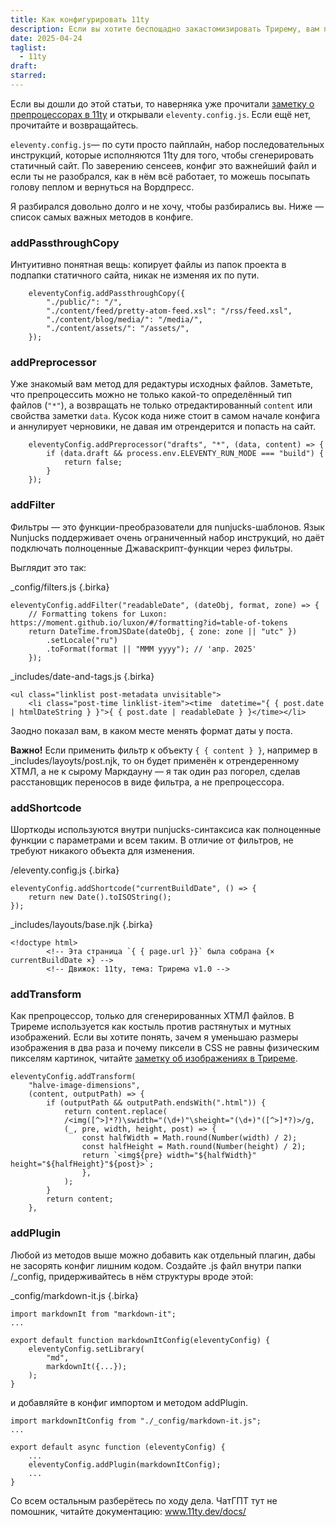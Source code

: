 ```yaml
---
title: Как конфигурировать 11ty
description: Если вы хотите беспощадно закастомизировать Трирему, вам придётся открыть eleventy.config.js и разобраться, чем Preprocessor отличается от Filter и Transform и в каком порядке их расставлять.
date: 2025-04-24
taglist:
  - 11ty
draft: 
starred:
---
```

Если вы дошли до этой статьи, то наверняка уже прочитали [заметку о препроцессорах в 11ty](11ty-preprocessors.md) и открывали `eleventy.config.js`. Если ещё нет, прочитайте и возвращайтесь.

`eleventy.config.js`— по сути просто пайплайн, набор последовательных инструкций, которые исполняются 11ty для того, чтобы сгенерировать статичный сайт. По заверению сенсеев, конфиг это важнейший файл и если ты не разобрался, как в нём всё работает, то можешь посыпать голову пеплом и вернуться на Вордпресс. 

Я разбирался довольно долго и не хочу, чтобы разбирались вы. Ниже — список самых важных методов в конфиге.

### addPassthroughCopy
Интуитивно понятная вещь: копирует файлы из папок проекта в подпапки статичного сайта, никак не изменяя их по пути.

```
	eleventyConfig.addPassthroughCopy({
		"./public/": "/",
		"./content/feed/pretty-atom-feed.xsl": "/rss/feed.xsl",
		"./content/blog/media/": "/media/",
		"./content/assets/": "/assets/",
	});
```

### addPreprocessor
Уже знакомый вам метод для редактуры исходных файлов. Заметьте, что препроцессить можно не только какой-то определённый тип файлов (`"*"`), а возвращать не только отредактированный `content` или свойства заметки `data`. Кусок кода ниже стоит в самом начале конфига и аннулирует черновики, не давая им отрендерится и попасть на сайт.

```
	eleventyConfig.addPreprocessor("drafts", "*", (data, content) => {
		if (data.draft && process.env.ELEVENTY_RUN_MODE === "build") {
			return false;
		}
	});
```

### addFilter
Фильтры — это функции-преобразователи для nunjucks-шаблонов. Язык Nunjucks поддерживает очень ограниченный набор инструкций, но даёт подключать полноценные Джаваскрипт-функции через фильтры.

Выглядит это так:

\_config/filters.js {.birka}
```
eleventyConfig.addFilter("readableDate", (dateObj, format, zone) => {
	// Formatting tokens for Luxon: https://moment.github.io/luxon/#/formatting?id=table-of-tokens
	return DateTime.fromJSDate(dateObj, { zone: zone || "utc" })
		.setLocale("ru")
		.toFormat(format || "MMM yyyy"); // 'апр. 2025'
	});
```

\_includes/date-and-tags.js {.birka}
```
<ul class="linklist post-metadata unvisitable">
	<li class="post-time linklist-item"><time  datetime="{ { post.date | htmlDateString } }">{ { post.date | readableDate } }</time></li>
```

Заодно показал вам, в каком месте менять формат даты у поста.

**Важно!** Если применить фильтр к объекту `{ { content } }`, например в \_includes/layoyts/post.njk, то он будет применён к отрендеренному ХТМЛ, а не к сырому Маркдауну  — я так один раз погорел, сделав расстановщик переносов в виде фильтра, а не препроцессора.

### addShortcode
Шорткоды используются внутри nunjucks-синтаксиса как полноценные функции с параметрами и всем таким. В отличие от фильтров, не требуют никакого объекта для изменения.

/eleventy.config.js {.birka}
```
eleventyConfig.addShortcode("currentBuildDate", () => {
	return new Date().toISOString();
});
```

\_includes/layouts/base.njk {.birka}
```
<!doctype html>
		<!-- Эта страница `{ { page.url }}` была собрана {× currentBuildDate ×} -->
		<!-- Движок: 11ty, тема: Трирема v1.0 -->
```

### addTransform
Как препроцессор, только для сгенерированных ХТМЛ файлов. В Триреме используется как костыль против растянутых и мутных изображений. Если вы хотите понять, зачем я уменьшаю размеры изображения в два раза и почему пиксели в CSS не равны физическим пикселям картинок, читайте [ заметку об изображениях в Триреме](11ty-images.md).

```
eleventyConfig.addTransform(
	"halve-image-dimensions",
	(content, outputPath) => {
		if (outputPath && outputPath.endsWith(".html")) {
			return content.replace(
			/<img([^>]*?)\swidth="(\d+)"\sheight="(\d+)"([^>]*?)>/g,
			(_, pre, width, height, post) => {
				const halfWidth = Math.round(Number(width) / 2);
				const halfHeight = Math.round(Number(height) / 2);
				return `<img${pre} width="${halfWidth}" height="${halfHeight}"${post}>`;
				},
			);
		}
		return content;
	},
```

### addPlugin
Любой из методов выше можно добавить как отдельный плагин, дабы не засорять конфиг лишним кодом. Создайте .js файл внутри папки /\_config, придерживайтесь в нём структуры вроде этой:

\_config/markdown-it.js {.birka}
```
import markdownIt from "markdown-it";
...

export default function markdownItConfig(eleventyConfig) {
	eleventyConfig.setLibrary(
		"md",
		markdownIt({...});
	);
}
```

и добавляйте в конфиг импортом и методом addPlugin.

```
import markdownItConfig from "./_config/markdown-it.js";
...

export default async function (eleventyConfig) {
	...
	eleventyConfig.addPlugin(markdownItConfig);
	...
}
```

Со всем остальным разберётесь по ходу дела. ЧатГПТ тут не помошник, читайте документацию: www.11ty.dev/docs/